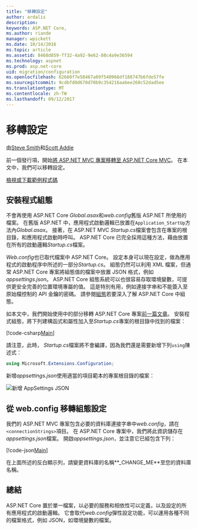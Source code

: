 ```yaml
---
title: "移轉設定"
author: ardalis
description: 
keywords: ASP.NET Core,
ms.author: riande
manager: wpickett
ms.date: 10/14/2016
ms.topic: article
ms.assetid: 8468d859-ff32-4a92-9e62-08c4a9e36594
ms.technology: aspnet
ms.prod: asp.net-core
uid: migration/configuration
ms.openlocfilehash: 62660f7e58467a69f540966df188747b6fde57fe
ms.sourcegitcommit: 9cdbfd0d670d70b9c354216aabee260c52dad5ee
ms.translationtype: MT
ms.contentlocale: zh-TW
ms.lasthandoff: 09/12/2017
---
```

# <a name="migrating-configuration"></a>移轉設定

由[Steve Smith](https://ardalis.com/)和[Scott Addie](https://scottaddie.com)

前一個發行項，開始[將 ASP.NET MVC 專案移轉至 ASP.NET Core MVC](mvc.md)。 在本文中，我們可以移轉設定。

[檢視或下載範例程式碼](https://github.com/aspnet/Docs/tree/master/aspnetcore/migration/configuration/samples)

## <a name="setup-configuration"></a>安裝程式組態

不會再使用 ASP.NET Core *Global.asax*和*web.config*舊版 ASP.NET 所使用的檔案。 在舊版 ASP.NET 中，應用程式啟動邏輯已放置在`Application_StartUp`方法內*Global.asax*。 接著，在 ASP.NET MVC *Startup.cs*檔案會包含在專案的根目錄，和應用程式啟動時呼叫。 ASP.NET Core 已完全採用這種方法，藉由放置在所有的啟動邏輯*Startup.cs*檔案。

*Web.config*也已取代檔案中 ASP.NET Core。 設定本身可以現在設定，做為應用程式的啟動程序中所述的一部分*Startup.cs*。 組態仍然可以利用 XML 檔案，但通常 ASP.NET Core 專案將組態值的檔案中放置 JSON 格式，例如*appsettings.json*。 ASP.NET Core 組態系統可以也很容易存取環境變數，可提供更安全完善的位置環境專屬的值。 這是特別有用，例如連接字串和不能簽入至原始檔控制的 API 金鑰的密碼。 請參閱[組態](../fundamentals/configuration.md)若要深入了解 ASP.NET Core 中組態。

如本文中，我們開始使用中的部分移轉 ASP.NET Core 專案[前一篇文章](mvc.md)。 安裝程式組態，將下列建構函式和屬性加入至*Startup.cs*專案的根目錄中找到的檔案：

[!code-csharp[Main](configuration/samples/WebApp1/src/WebApp1/Startup.cs?range=11-21)]

請注意，此時， *Startup.cs*檔案將不會編譯，因為我們還是需要新增下列`using`陳述式：

```csharp
using Microsoft.Extensions.Configuration;
```

新增*appsettings.json*使用適當的項目範本的專案根目錄的檔案：

![新增 AppSettings JSON](configuration/_static/add-appsettings-json.png)

## <a name="migrate-configuration-settings-from-webconfig"></a>從 web.config 移轉組態設定

我們的 ASP.NET MVC 專案包含必要的資料庫連接字串中*web.config*，請在`<connectionStrings>`項目。 在 ASP.NET Core 專案中，我們將此資訊儲存在*appsettings.json*檔案。 開啟*appsettings.json*，並注意它已經包含下列：

[!code-json[Main](../migration/configuration/samples/WebApp1/src/WebApp1/appsettings.json?highlight=4)]


在上面所述的反白顯示列，請變更資料庫的名稱**_CHANGE_ME**至您的資料庫名稱。

## <a name="summary"></a>總結

ASP.NET Core 置於單一檔案，以必要的服務和相依性可以定義，以及設定的所有應用程式的啟動邏輯。 它會取代*web.config*彈性設定功能，可以運用各種不同的檔案格式，例如 JSON，如環境變數的檔案。
